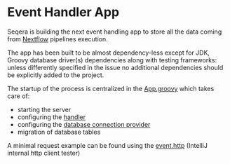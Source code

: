 # Event Handler App

Seqera is building the next event handling app
to store all the data coming from [Nextflow](http://nextflow.io)
pipelines execution.

The app has been built to be almost dependency-less
except for JDK, Groovy database driver(s) dependencies along with
testing frameworks: unless differently specified in the issue no additional dependencies
should be explicitly added to the project.

The startup of the process is centralized in the [App.groovy](app/src/main/groovy/App.groovy)
which takes care of:

- starting the server
- configuring the [handler](app/src/main/groovy/io/seqera/events/handler/EventHandler.groovy)
- configuring the [database connection provider](app/src/main/groovy/io/seqera/events/utils/db/ConnectionProvider.groovy)
- migration of database tables

A minimal request example can be found using the [event.http](event.http) (IntelliJ internal http client tester)



